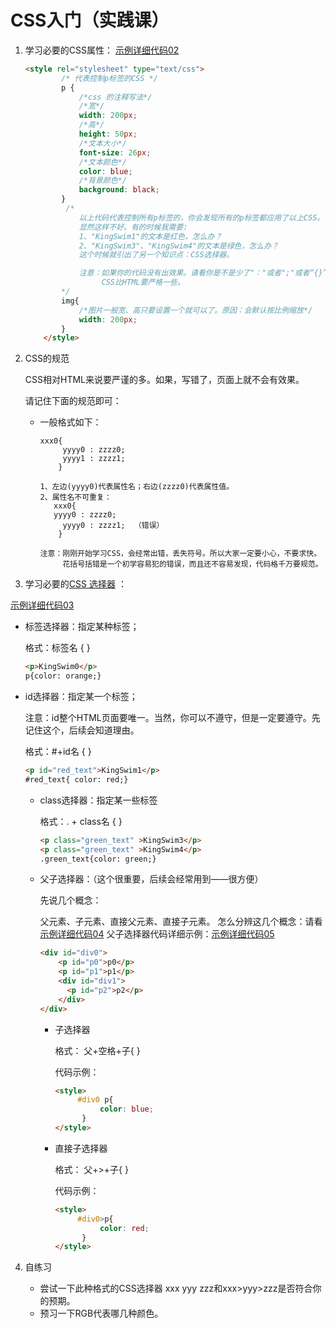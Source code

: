 # CSS入门（实践课）

1. 学习必要的CSS属性：
   [示例详细代码02](代码相关/demo02.html)
   
   ```html
   <style rel="stylesheet" type="text/css">
           /* 代表控制p标签的CSS */
           p {
               /*css 的注释写法*/
               /*宽*/
               width: 200px;
               /*高*/
               height: 50px;
               /*文本大小*/
               font-size: 26px;
               /*文本颜色*/
               color: blue;
               /*背景颜色*/
               background: black;
           }
            /*
               以上代码代表控制所有p标签的，你会发现所有的p标签都应用了以上CSS。
               显然这样不好。有的时候我需要:
               1、"KingSwim1"的文本是红色，怎么办？
               2、"KingSwim3"、"KingSwim4"的文本是绿色，怎么办？
               这个时候就引出了另一个知识点：CSS选择器。
   
               注意：如果你的代码没有出效果。请看你是不是少了"："或者";"或者“{}”
                    CSS比HTML要严格一些。
           */
           img{
               /*图片一般宽、高只要设置一个就可以了。原因：会默认按比例缩放*/
               width: 200px;
           }
       </style>
   ```
   
2. CSS的规范
   
   CSS相对HTML来说要严谨的多。如果，写错了，页面上就不会有效果。

   请记住下面的规范即可：
   
   - 一般格式如下：
   
     ```
     xxx0{ 
          yyyy0 : zzzz0;
          yyyy1 : zzzz1;
         }
           
     1、左边(yyyy0)代表属性名；右边(zzzz0)代表属性值。
     2、属性名不可重复：
        xxx0{ 
        yyyy0 : zzzz0;
          yyyy0 : zzzz1;  （错误）
         }
         
     注意：刚刚开始学习CSS，会经常出错，丢失符号。所以大家一定要小心，不要求快。
          花括号括错是一个初学容易犯的错误，而且还不容易发现，代码格千万要规范。    
     ```
     
     
   
3. 学习必要的[CSS 选择器](http://www.w3school.com.cn/cssref/css_selectors.asp) ：
   

 [示例详细代码03](代码相关/demo03.html)

- 标签选择器：指定某种标签；
  
     格式：标签名 {    }
     
     ```html
     <p>KingSwim0</p>
     p{color: orange;}
     ```
     
- id选择器：指定某一个标签；
  
  注意：id整个HTML页面要唯一。当然，你可以不遵守，但是一定要遵守。先记住这个，后续会知道理由。
  
     格式：#+id名 {    }
  
     ```html
     <p id="red_text">KingSwim1</p>
    #red_text{ color: red;}
     ```
  
   - class选择器：指定某一些标签
  
     格式：. + class名 {  } 
     
     ```html
     <p class="green_text" >KingSwim3</p>
     <p class="green_text" >KingSwim4</p>
     .green_text{color: green;}	
     ```
     
   - 父子选择器：（这个很重要，后续会经常用到——很方便）
  
     先说几个概念：
     
     父元素、子元素、直接父元素、直接子元素。
     怎么分辨这几个概念：请看[示例详细代码04](代码相关/demo04.html)
     父子选择器代码详细示例：[示例详细代码05](代码相关/demo05.html)
  
       ```html
       <div id="div0">
           <p id="p0">p0</p>
           <p id="p1">p1</p>
           <div id="div1">
             <p id="p2">p2</p>
           </div>
       </div>
       ```
  
     - 子选择器
  
       格式： 父+空格+子{  }
  
       代码示例：
  
       ```html
       <style>
            #div0 p{
                 color: blue;
             }
       </style>
       ```
  
     - 直接子选择器
     
       格式： 父+>+子{   }
     
       代码示例：
  
       ```html
       <style>
            #div0>p{
                 color: red;
             }
       </style>
       ```
  
4. 自练习

   - 尝试一下此种格式的CSS选择器 xxx yyy zzz和xxx>yyy>zzz是否符合你的预期。
   - 预习一下RGB代表哪几种颜色。
